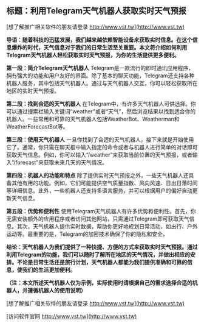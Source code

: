 ## **标题：利用Telegram天气机器人获取实时天气预报**

[想了解推广相关软件的朋友请登录 http://www.vst.tw](http://www.vst.tw)

**导语：随着科技的迅猛发展，我们越来越依赖智能设备来获取实时信息。在这个信息爆炸的时代，天气信息对于我们的日常生活至关重要。本文将介绍如何利用Telegram天气机器人轻松获取实时天气预报，为你的生活提供更多便利。**

**第一段：简介Telegram天气机器人**
Telegram是一款流行的即时通讯应用程序，拥有强大的功能和用户友好的界面。除了基本的聊天功能，Telegram还支持各种机器人服务，其中包括天气机器人。通过与天气机器人交互，你可以轻松获取所在地区的实时天气预报。

**第二段：找到合适的天气机器人**
在Telegram中，有许多天气机器人可供选择。你可以通过搜索栏输入关键词“weather”或者“天气”，然后浏览结果以找到适合你的机器人。一些常用和可靠的天气机器人包括WeatherBot、Weatherman和WeatherForecastBot等。

**第三段：使用天气机器人**
一旦你找到了合适的天气机器人，接下来就是开始使用它了。通常，你只需在聊天框中输入指定的命令或者与机器人进行简单的对话即可获取天气信息。例如，你可以输入“/weather”来获取当前位置的天气预报，或者输入“/forecast”来获取未来几天的天气情况。

**第四段：机器人的功能和特点**
除了提供实时天气预报之外，一些天气机器人还具备其他有用的功能。例如，它们可能提供空气质量指数、风向风速、日出日落时间等详细信息。此外，一些机器人还支持多语言服务，并可以根据用户的偏好自动更新天气信息。

**第五段：优势和便利性**
使用Telegram天气机器人有许多优势和便利性。首先，你无需安装额外的应用程序或者访问其他网站，只需通过Telegram即可获取天气信息。其次，天气机器人提供实时数据，帮助你更好地规划日常活动，如出行、户外运动等。最重要的是，Telegram的加密技术确保了你的隐私和安全。

**结论：天气机器人为我们提供了一种快捷、方便的方式来获取实时天气预报。通过利用Telegram的功能，我们可以随时了解所在地区的天气情况，并做出相应的安排。不论是日常生活还是旅行计划，天气机器人都能为我们提供准确和可靠的信息，使我们的生活更加便利。**

**（注：本文所述天气机器人仅为示例，实际使用时请根据自己的需求选择合适的机器人，并遵循机器人的使用说明）**

[想了解推广相关软件的朋友请登录 http://www.vst.tw](http://www.vst.tw)


[访问软件官网 http://www.vst.tw](http://www.vst.tw)
